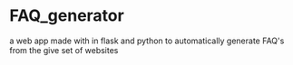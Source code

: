 # FAQ_generator
 a web app made with in flask and python to automatically generate FAQ's from the give set of websites
